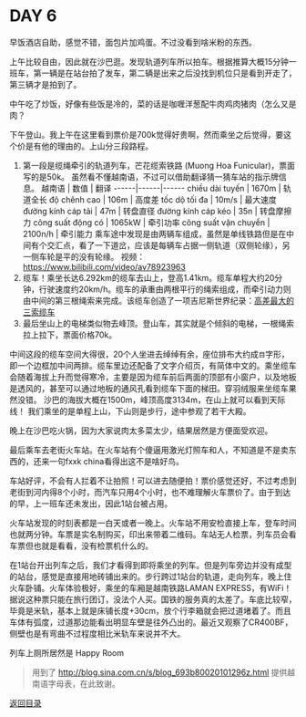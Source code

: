 
# DAY 6

早饭酒店自助，感觉不错，面包片加鸡蛋。不过没看到啥米粉的东西。

上午比较自由，因此就在沙巴逛。发现轨道列车所以拍车。根据推算大概15分钟一班车，第一辆是在站台拍了发车，第二辆是出来之后没找到机位只是看到开走了，第三辆才是拍到了。

中午吃了炒饭，好像有些饭是冷的，菜的话是咖喱洋葱配牛肉鸡肉猪肉（怎么又是肉？

下午登山。我上午在这里看到票价是700k觉得好贵啊，然而乘坐之后觉得，要这个价是有他的理由的。上山分三段路程。

1. 第一段是缆绳牵引的轨道列车，芒花缆索铁路 (Muong Hoa Funicular)，票面写的是50k。
    虽然看不懂越南语，不过可以借助翻译猜一猜车站的指示牌信息。
    越南语 | 数值 | 翻译
    ------|------|------ 
    chiều dài tuyến | 1670m | 轨道全长
    độ chênh cao | 106m | 高度差
    tốc dộ tối đa | 10m/s | 最大速度
    đường kính cáp tải | 47m | 转盘直径
    đường kính cáp kéo | 35n | 转盘摩擦力
    công suất động có | 1065kW | 牵引功率
    công suất vận chuyển | 2100n/h | 牵引能力
    乘车途中发现是由两辆车组成，虽然是单线铁路但是在中间有个交汇点，看了一下道岔，应该是每辆车占据一侧轨道（双侧轮缘），另一侧车轮是平的没有轮缘。 视频：https://www.bilibili.com/video/av78923963 
2. 缆车！乘坐长达6.292km的缆车去山上，登高1.41km。缆车单程大约20分钟，行驶速度约20km/h。缆车的承重由两根平行的绳索组成，而牵引动力则由中间的第三根绳索来完成。该缆车创造了一项吉尼斯世界纪录：[高差最大的三索缆车](https://www.guinnessworldrecords.com/world-records/404879-highest-ascent-by-a-three-roped-cable-car)
3. 最后坐山上的电梯类似物去峰顶。登山车，其实就是个倾斜的电梯，一根绳索拉上拉下，票面价格70k。

中间这段的缆车空间大得很，20个人坐进去绰绰有余，座位排布大约成`目`字形，即一个边框加中间两排。缆车里边还配备了文字介绍页，有简体中文的。乘坐缆车会随着海拔上升而觉得寒冷，主要是因为缆车前后两面的顶部有小窗户，以及地板是透风的，甚至可以通过地板的通风孔看到缆车下面的梯田。穿羽绒服来坐缆车果然没错。
沙巴的海拔大概在1500m，峰顶高度3134m，在山上就可以看到天际线！
我们乘坐的是单程上山，下山则是步行，途中参观了若干大殿。

晚上在沙巴吃火锅，因为大家说肉太多菜太少，结果居然是方便面受欢迎。

最后乘车去老街火车站。在火车站有个傻逼用激光灯照车和人，不知道是不是卖东西的，还来一句fxxk china看得出这不是啥好鸟。

车站好评，不会有人拦着不让拍照！可以进去随便拍！票价感觉还好，不过考虑到老街到河内得8个小时，而汽车只用4个小时，也不难理解火车票价了。由于到达的早，上一班车还未发出，因此1站台被占用。

火车站发现的时刻表都是一白天或者一晚上。火车站不用安检直接上车，登车时间也就两分钟。车票是实名制购买，印出来带着二维码。车站无人检票，列车员会看车票但也就是看看，没有检票机什么的。

在1站台开出列车之后，我们才看得到即将乘坐的列车。但是列车旁边并没有成型的站台，感觉是直接用地砖铺出来的。步行跨过1站台的轨道，走向列车，晚上住火车卧铺。火车体验极好，乘坐的车厢是越南铁路LAMAN EXPRESS，有WiFi！据说这种票只能在旅行团订，没法个人买。国铁的服务真的太差了。车底比较窄，毕竟是米轨，基本上就是床铺长度+30cm，放个行李箱就会把过道堵着了。而且车体有弧度，过道那边能看出明显车壁是往外凸出的。最近又观察了CR400BF，侧壁也是有弯曲不过程度相比米轨车来说并不大。

列车上厕所居然是 Happy Room


> 用到了 http://blog.sina.com.cn/s/blog_693b80020101296z.html 提供越南语字母表，在此致谢。

[返回目录](README.md)
